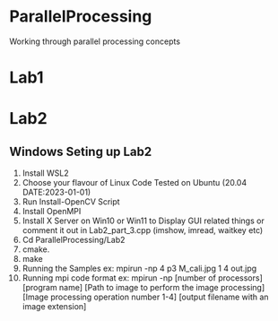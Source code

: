 # ParallelProcessing
Working through parallel processing concepts

# Lab1

# Lab2

## Windows Seting up Lab2
1. Install WSL2
2. Choose your flavour of Linux Code Tested on Ubuntu (20.04 DATE:2023-01-01)
3. Run Install-OpenCV Script
4. Install OpenMPI
5. Install X Server on Win10 or Win11 to Display GUI related things or comment it out in Lab2_part_3.cpp (imshow, imread, waitkey etc)
6. Cd ParallelProcessing/Lab2
7. cmake.
8. make 
9. Running the Samples ex: mpirun -np 4 p3 M_cali.jpg 1 4 out.jpg
10. Running mpi code format ex: mpirun -np [number of processors] [program name] [Path to image to perform the image processing] [Image processing operation number 1-4] [output filename with an image extension]

